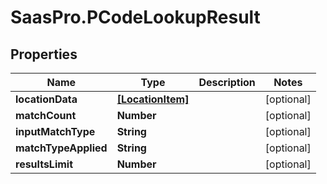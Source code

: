 # SaasPro.PCodeLookupResult

## Properties

Name | Type | Description | Notes
------------ | ------------- | ------------- | -------------
**locationData** | [**[LocationItem]**](LocationItem.md) |  | [optional] 
**matchCount** | **Number** |  | [optional] 
**inputMatchType** | **String** |  | [optional] 
**matchTypeApplied** | **String** |  | [optional] 
**resultsLimit** | **Number** |  | [optional] 


